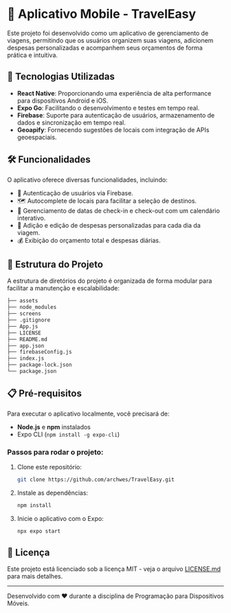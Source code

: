 # 📱 Aplicativo Mobile - TravelEasy

Este projeto foi desenvolvido como um aplicativo de gerenciamento de viagens, permitindo que os usuários organizem suas viagens, adicionem despesas personalizadas e acompanhem seus orçamentos de forma prática e intuitiva.

## 🚀 Tecnologias Utilizadas

- **React Native**: Proporcionando uma experiência de alta performance para dispositivos Android e iOS.
- **Expo Go**: Facilitando o desenvolvimento e testes em tempo real.
- **Firebase**: Suporte para autenticação de usuários, armazenamento de dados e sincronização em tempo real.
- **Geoapify**: Fornecendo sugestões de locais com integração de APIs geoespaciais.

## 🛠️ Funcionalidades

O aplicativo oferece diversas funcionalidades, incluindo:

- 🔐 Autenticação de usuários via Firebase.
- 🗺️ Autocomplete de locais para facilitar a seleção de destinos.
- 📅 Gerenciamento de datas de check-in e check-out com um calendário interativo.
- 🧾 Adição e edição de despesas personalizadas para cada dia da viagem.
- 💰 Exibição do orçamento total e despesas diárias.

## 📂 Estrutura do Projeto

A estrutura de diretórios do projeto é organizada de forma modular para facilitar a manutenção e escalabilidade:

```bash
├── assets
├── node_modules
├── screens
├── .gitignore
├── App.js
├── LICENSE
├── README.md
├── app.json
├── firebaseConfig.js
├── index.js
├── package-lock.json
└── package.json

```

## 📋 Pré-requisitos

Para executar o aplicativo localmente, você precisará de:

- **Node.js** e **npm** instalados
- Expo CLI (`npm install -g expo-cli`)

### Passos para rodar o projeto:

1. Clone este repositório:
   ```bash
   git clone https://github.com/archwes/TravelEasy.git
   ```

2. Instale as dependências:
   ```bash
   npm install
   ```

3. Inicie o aplicativo com o Expo:
   ```bash
   npx expo start
   ```

## 📄 Licença

Este projeto está licenciado sob a licença MIT - veja o arquivo [LICENSE.md](LICENSE.md) para mais detalhes.

---

Desenvolvido com ❤️ durante a disciplina de Programação para Dispositivos Móveis.
